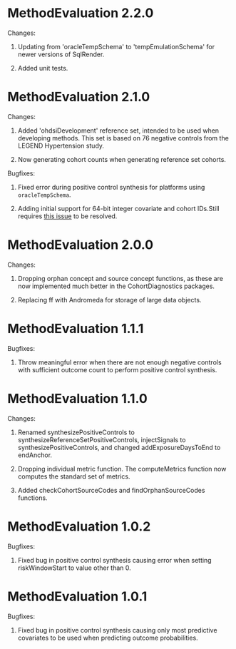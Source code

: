 MethodEvaluation 2.2.0
======================

Changes:

1. Updating from 'oracleTempSchema' to 'tempEmulationSchema' for newer versions of SqlRender.

2. Added unit tests.


MethodEvaluation 2.1.0
======================

Changes:

1. Added 'ohdsiDevelopment' reference set, intended to be used when developing methods. This set is based on 76 negative controls from the LEGEND Hypertension study.

2. Now generating cohort counts when generating reference set cohorts.

Bugfixes:

1. Fixed error during positive control synthesis for platforms using `oracleTempSchema`.

2. Adding initial support for 64-bit integer covariate and cohort IDs.Still requires [this issue](https://github.com/truecluster/bit64/issues/8) to be resolved.


MethodEvaluation 2.0.0
======================

Changes:

1. Dropping orphan concept and source concept functions, as these are now implemented much better in the CohortDiagnostics packages.

2. Replacing ff with Andromeda for storage of large data objects.


MethodEvaluation 1.1.1
======================

Bugfixes: 

1. Throw meaningful error when there are not enough negative controls with sufficient outcome count to perform positive control synthesis.


MethodEvaluation 1.1.0
======================

Changes:

1. Renamed synthesizePositiveControls to synthesizeReferenceSetPositiveControls, injectSignals to synthesizePositiveControls, and changed addExposureDaysToEnd to endAnchor.

2. Dropping individual metric function. The computeMetrics function now computes the standard set of metrics.

3. Added checkCohortSourceCodes and findOrphanSourceCodes functions. 

MethodEvaluation 1.0.2
======================

Bugfixes:

1. Fixed bug in positive control synthesis causing error when setting riskWindowStart to value other than 0.

MethodEvaluation 1.0.1
======================

Bugfixes:

1. Fixed bug in positive control synthesis causing only most predictive covariates to be used when predicting outcome probabilities.
